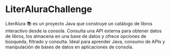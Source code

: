 # LiterAluraChallenge
LiterAlura 📚 es un proyecto Java que construye un catálogo de libros interactivo desde la consola. Consulta una API externa para obtener datos de libros, los almacena en una base de datos y ofrece opciones de búsqueda, filtrado y consulta. Ideal para aprender Java, consumo de APIs y manipulación de bases de datos en aplicaciones de consola.
